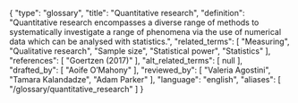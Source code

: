 {
    "type": "glossary",
    "title": "Quantitative research",
    "definition": "Quantitative research encompasses a diverse range of methods to systematically investigate a range of phenomena via the use of numerical data which can be analysed with statistics.",
    "related_terms": [
        "Measuring",
        "Qualitative research",
        "Sample size",
        "Statistical power",
        "Statistics"
    ],
    "references": [
        "Goertzen (2017)"
    ],
    "alt_related_terms": [
        null
    ],
    "drafted_by": [
        "Aoife O’Mahony"
    ],
    "reviewed_by": [
        "Valeria Agostini",
        "Tamara Kalandadze",
        "Adam Parker"
    ],
    "language": "english",
    "aliases": [
        "/glossary/quantitative_research"
    ]
}
